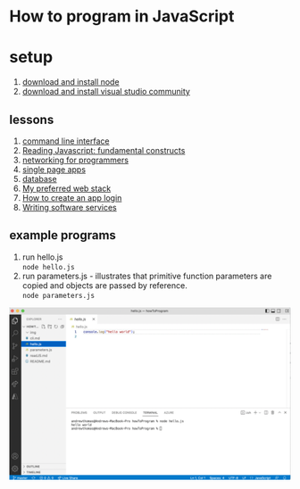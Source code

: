 # How to program in JavaScript

# setup 
1. [download and install node](https://nodejs.org/en/download/)   
2. [download and install visual studio community](https://visualstudio.microsoft.com/vs/community/)

## lessons
1. [command line interface](cli.md) 
2. [Reading Javascript: fundamental constructs](readJS.md)  
3. [networking for programmers](networking.md)  
4. [single page apps](spa.md)
5. [database](db.md)
6. [My preferred web stack](https://github.com/andrewt3000/web_development#web-development)
7. [How to create an app login](login.md)  
8. [Writing software services](https://medium.com/@andrewt3000/writing-a-software-service-7e26ba99645c)


## example programs
1. run hello.js  
`node hello.js`
2. run parameters.js - illustrates that primitive function parameters are copied and objects are passed by reference.  
`node parameters.js`

![hello world](img/hello.png)
